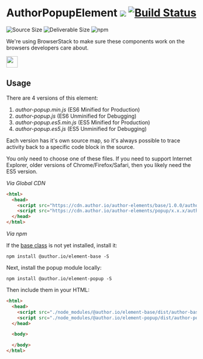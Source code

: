 # AuthorPopupElement [![](https://data.jsdelivr.com/v1/package/npm/@author.io/element-popup/badge)](https://www.jsdelivr.com/package/npm/@author.io/element-popup?path=dist) [![Build Status](https://travis-ci.org/author-elements/popup.svg?branch=master&style=for-the-badge)](https://travis-ci.org/author-elements/popup)

<!-- TODO: Add description -->

![Source Size](https://img.shields.io/github/size/author-elements/popup/src/element.js.svg?colorB=%23333333&label=Source&logo=JavaScript&logoColor=%23aaaaaa&style=for-the-badge) ![Deliverable Size](https://img.shields.io/bundlephobia/minzip/@author.io/element-popup.svg?colorB=%23333333&label=Minified-Gzipped&logo=JavaScript&style=for-the-badge) ![npm](https://img.shields.io/npm/v/@author.io/element-popup.svg?colorB=%23333&label=%40author.io%2Felement-popup&logo=npm&style=for-the-badge)

We're using BrowserStack to make sure these components work on the browsers developers care about.

<a href="https://browserstack.com"><img src="https://github.com/author-elements/popup/raw/master/browserstack.png" height="30px"/></a>

## Usage

There are 4 versions of this element:

1. *author-popup.min.js* (ES6 Minified for Production)
1. _author-popup.js_ (ES6 Unminified for Debugging)
1. *author-popup.es5.min.js* (ES5 Minified for Production)
1. _author-popup.es5.js_ (ES5 Unminified for Debugging)

Each version has it's own source map, so it's always possible to trace activity back to a specific code block in the source.

You only need to choose one of these files. If you need to support Internet Explorer, older versions of Chrome/Firefox/Safari, then you likely need the ES5 version.

*Via Global CDN*

```html
<html>
  <head>
    <script src="https://cdn.author.io/author-elements/base/1.0.0/author-base.min.js"></script>
    <script src="https://cdn.author.io/author-elements/popup/x.x.x/author-popup.min.js"></script>
  </head>
</html>
```

*Via npm*

If the [base class](https://github.com/author-elements/base) is not yet installed, install it:

`npm install @author.io/element-base -S`

Next, install the popup module locally:

`npm install @author.io/element-popup -S`

Then include them in your HTML:

```html
<html>
  <head>
    <script src="./node_modules/@author.io/element-base/dist/author-base.min.js"></script>
    <script src="./node_modules/@author.io/element-popup/dist/author-popup.min.js"></script>
  </head>

  <body>

  </body>
</html>
```

